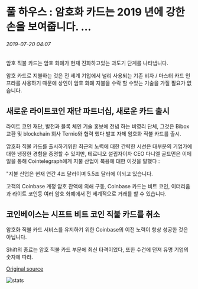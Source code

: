 # 풀 하우스 : 암호화 카드는 2019 년에 강한 손을 보여줍니다. ...

###### 2019-07-20 04:07

암호 직불 카드는 암호 화폐가 현재 진화하고있는 과도기 단계를 나타냅니다.

암호 카드로 지불하는 것은 전 세계 기업에서 널리 사용되는 기존 비자 / 마스터 카드 인프라를 사용하기 때문에 상인이 암호 화폐 지불을 수락 할 수있는 기술을 가질 필요가 없습니다.

## 새로운 라이트코인 재단 파트너십, 새로운 카드 출시

라이트 코인 재단, 발전과 블록 체인 기술 홍보에 전념 하는 비영리 단체, 그것은 Bibox 교환 및 blockchain 회사 Ternio와 협력 했다 발표 자체 암호화 직불 카드를 출시.

암호화 직불 카드를 출시하기위한 최근의 노력에 대한 간략한 시선은 대부분의 기업가에 대한 냉정한 경험을 증명할 수 있지만, 테르니오 설립자이자 CEO 다니엘 굴드먼은 이메일을 통해 Cointelegraph에게 지불 산업이 복용에 대한 이것을 말했다 :

"지불 산업은 현재 연간 4조 달러이며 5.5조 달러에 이되고 있습니다.

고객의 Coinbase 계정 암호 잔액에 의해 구동, Coinbase 카드는 비트 코인, 이더리움과 라이트 코인등 여러 암호 화폐에서 전 세계적으로 거래를 할 수 있습니다.

## 코인베이스는 시프트 비트 코인 직불 카드를 취소

암호화 직불 카드 서비스를 유지하기 위한 Coinbase의 이전 노력이 항상 성공한 것은 아닙니다.

Shift의 종료는 암호 직불 카드 부문에 최신 타격이었다, 또한 수건에 던져 유명 기업의 숫자에 따라.

[Original source](https://cointelegraph.com/news/full-house-crypto-cards-show-a-strong-hand-in-2019)

![stats](https://c.statcounter.com/11760860/0/a89fa40b/1/ "stats")
